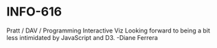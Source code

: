 # INFO-616
Pratt / DAV / Programming Interactive Viz
Looking forward to being a bit less intimidated by JavaScript and D3.
-Diane Ferrera
